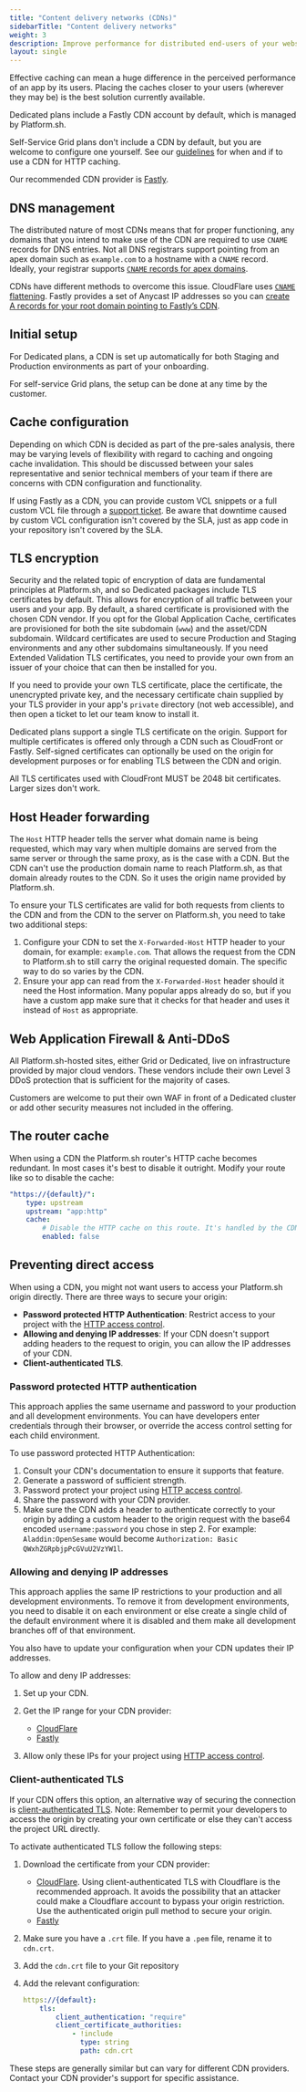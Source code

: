 ```yaml
---
title: "Content delivery networks (CDNs)"
sidebarTitle: "Content delivery networks"
weight: 3
description: Improve performance for distributed end-users of your website with a content delivery network (CDN).
layout: single
---
```


Effective caching can mean a huge difference in the perceived performance of an app by its users.
Placing the caches closer to your users (wherever they may be) is the best solution currently available.

Dedicated plans include a Fastly CDN account by default, which is managed by Platform.sh.

Self-Service Grid plans don't include a CDN by default, but you are welcome to configure one yourself.
See our [guidelines](../../bestpractices/http-caching.md) for when and if to use a CDN for HTTP caching.

Our recommended CDN provider is [Fastly](./fastly.md).

## DNS management

The distributed nature of most CDNs means that for proper functioning,
any domains that you intend to make use of the CDN are required to use `CNAME` records for DNS entries.
Not all DNS registrars support pointing from an apex domain such as `example.com` to a hostname with a `CNAME` record.
Ideally, your registrar supports [`CNAME` records for apex domains](../steps/dns.md#workarounds-for-apex-domains).

CDNs have different methods to overcome this issue.
CloudFlare uses [`CNAME` flattening](https://blog.cloudflare.com/introducing-cname-flattening-rfc-compliant-cnames-at-a-domains-root/).
Fastly provides a set of Anycast IP addresses so you can [create A records for your root domain pointing to Fastly’s CDN](https://docs.fastly.com/en/guides/using-fastly-with-apex-domains).

## Initial setup

For Dedicated plans, a CDN is set up automatically for both Staging and Production environments as part of your onboarding.

For self-service Grid plans, the setup can be done at any time by the customer.

## Cache configuration

Depending on which CDN is decided as part of the pre-sales analysis,
there may be varying levels of flexibility with regard to caching and ongoing cache invalidation.
This should be discussed between your sales representative and senior technical members of your team
if there are concerns with CDN configuration and functionality.

If using Fastly as a CDN, you can provide custom VCL snippets or a full custom VCL file through a [support ticket](../../overview/get-support.md).
Be aware that downtime caused by custom VCL configuration isn't covered by the SLA,
just as app code in your repository isn't covered by the SLA.

## TLS encryption

Security and the related topic of encryption of data are fundamental principles at Platform.sh,
and so Dedicated packages include TLS certificates by default.
This allows for encryption of all traffic between your users and your app.
By default, a shared certificate is provisioned with the chosen CDN vendor.
If you opt for the Global Application Cache, certificates are provisioned for both the site subdomain (`www`) and the asset/CDN subdomain.
Wildcard certificates are used to secure Production and Staging environments and any other subdomains simultaneously.
If you need Extended Validation TLS certificates,
you need to provide your own from an issuer of your choice that can then be installed for you.

If you need to provide your own TLS certificate, place the certificate, the unencrypted private key,
and the necessary certificate chain supplied by your TLS provider in your app's `private` directory (not web accessible),
and then open a ticket to let our team know to install it.

Dedicated plans support a single TLS certificate on the origin.
Support for multiple certificates is offered only through a CDN such as CloudFront or Fastly.
Self-signed certificates can optionally be used on the origin for development purposes or for enabling TLS between the CDN and origin.

All TLS certificates used with CloudFront MUST be 2048 bit certificates.
Larger sizes don't work.

## Host Header forwarding

The `Host` HTTP header tells the server what domain name is being requested,
which may vary when multiple domains are served from the same server or through the same proxy, as is the case with a CDN.
But the CDN can't use the production domain name to reach Platform.sh, as that domain already routes to the CDN.
So it uses the origin name provided by Platform.sh.

To ensure your TLS certificates are valid for both requests from clients to the CDN and from the CDN to the server on Platform.sh,
you need to take two additional steps:

1. Configure your CDN to set the `X-Forwarded-Host` HTTP header to your domain, for example: `example.com`.
   That allows the request from the CDN to Platform.sh to still carry the original requested domain.
   The specific way to do so varies by the CDN.
2. Ensure your app can read from the `X-Forwarded-Host` header should it need the Host information.
   Many popular apps already do so,
   but if you have a custom app make sure that it checks for that header
   and uses it instead of `Host` as appropriate.

## Web Application Firewall & Anti-DDoS

All Platform.sh-hosted sites, either Grid or Dedicated, live on infrastructure provided by major cloud vendors.
These vendors include their own Level 3 DDoS protection that is sufficient for the majority of cases.

Customers are welcome to put their own WAF in front of a Dedicated cluster or add other security measures not included in the offering.

## The router cache

When using a CDN the Platform.sh router's HTTP cache becomes redundant.
In most cases it's best to disable it outright.
Modify your route like so to disable the cache:

```yaml {location=".platform/routes.yaml"}
"https://{default}/":
    type: upstream
    upstream: "app:http"
    cache:
        # Disable the HTTP cache on this route. It's handled by the CDN instead.
        enabled: false
```

## Preventing direct access

When using a CDN, you might not want users to access your Platform.sh origin directly.
There are three ways to secure your origin:

- **Password protected HTTP Authentication**: Restrict access to your project with the [HTTP access control](../../environments/http-access-control.md).
- **Allowing and denying IP addresses**: If your CDN doesn't support adding headers to the request to origin, you can allow the IP addresses of your CDN.
- **Client-authenticated TLS**.

### Password protected HTTP authentication

This approach applies the same username and password to your production and all development environments.
You can have developers enter credentials through their browser,
or override the access control setting for each child environment.

To use password protected HTTP Authentication:

1. Consult your CDN's documentation to ensure it supports that feature.
2. Generate a password of sufficient strength.
3. Password protect your project using [HTTP access control](../../environments/http-access-control.md).
4. Share the password with your CDN provider.
5. Make sure the CDN adds a header to authenticate correctly to your origin by adding a custom header to the origin request with the base64 encoded `username:password` you chose in step 2.
   For example: `Aladdin:OpenSesame` would become `Authorization: Basic QWxhZGRpbjpPcGVuU2VzYW1l`.

### Allowing and denying IP addresses

This approach applies the same IP restrictions to your production and all development environments.
To remove it from development environments, you need to disable it on each environment
or else create a single child of the default environment where it is disabled
and them make all development branches off of that environment.

You also have to update your configuration when your CDN updates their IP addresses.

To allow and deny IP addresses:

1. Set up your CDN.
2. Get the IP range for your CDN provider:

    - [CloudFlare](https://www.cloudflare.com/ips/)
    - [Fastly](https://docs.fastly.com/en/guides/accessing-fastlys-ip-ranges)

3. Allow only these IPs for your project using [HTTP access control](../../environments/http-access-control.md#filter-ip-addresses).

### Client-authenticated TLS

If your CDN offers this option, an alternative way of securing the connection is [client-authenticated TLS](../../define-routes/https.md#client-authenticated-tls).
Note: Remember to permit your developers to access the origin by creating your own certificate
or else they can't access the project URL directly.

To activate authenticated TLS follow the following steps:

1. Download the certificate from your CDN provider:
    - [CloudFlare](https://developers.cloudflare.com/ssl/static/authenticated_origin_pull_ca.pem).
      Using client-authenticated TLS with Cloudflare is the recommended approach.
      It avoids the possibility that an attacker could make a Cloudflare account to bypass your origin restriction.
      Use the authenticated origin pull method to secure your origin.
    - [Fastly](https://docs.fastly.com/products/waf-tuning-plus-package#authenticated-tls-to-origin)

2. Make sure you have a `.crt` file.
   If you have a `.pem` file, rename it to `cdn.crt`.
3. Add the `cdn.crt` file to your Git repository
4. Add the relevant configuration:

   ```yaml {location=".platform/routes.yaml"}
   https://{default}:
       tls:
           client_authentication: "require"
           client_certificate_authorities:
               - !include
                 type: string
                 path: cdn.crt
   ```

These steps are generally similar but can vary for different CDN providers.
Contact your CDN provider's support for specific assistance.
